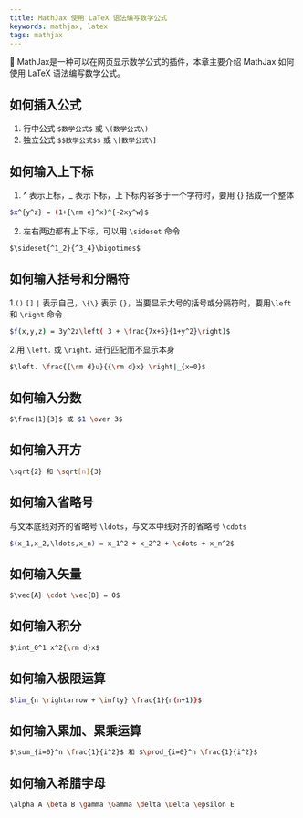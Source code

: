 ```yaml
---
title: MathJax 使用 LaTeX 语法编写数学公式
keywords: mathjax, latex
tags: mathjax
---
```


:wolf: MathJax是一种可以在网页显示数学公式的插件，本章主要介绍 MathJax 如何使用 LaTeX 语法编写数学公式。
<!--more-->


## 如何插入公式
1. 行中公式
    `$数学公式$` 或 `\(数学公式\)`
2. 独立公式
    `$$数学公式$$` 或 `\[数学公式\]`


## 如何输入上下标
1. ^ 表示上标，_ 表示下标，上下标内容多于一个字符时，要用 {} 括成一个整体

```bash
$x^{y^z} = (1+{\rm e}^x)^{-2xy^w}$
```
2. 左右两边都有上下标，可以用 `\sideset` 命令

```bash
$\sideset{^1_2}{^3_4}\bigotimes$
```

## 如何输入括号和分隔符
1.`()` `[]` `|` 表示自己，`\{\}` 表示 `{}`，当要显示大号的括号或分隔符时，要用`\left` 和 `\right` 命令

```bash
$f(x,y,z) = 3y^2z\left( 3 + \frac{7x+5}{1+y^2}\right)$
```

2.用 `\left.` 或 `\right.` 进行匹配而不显示本身

```bash
$\left. \frac{{\rm d}u}{{\rm d}x} \right|_{x=0}$
```

## 如何输入分数

```bash
$\frac{1}{3}$ 或 $1 \over 3$
```

## 如何输入开方

```bash
\sqrt{2} 和 \sqrt[n]{3}
```

## 如何输入省略号
与文本底线对齐的省略号 `\ldots`，与文本中线对齐的省略号 `\cdots`

```bash
$(x_1,x_2,\ldots,x_n) = x_1^2 + x_2^2 + \cdots + x_n^2$
```

## 如何输入矢量

```bash
$\vec{A} \cdot \vec{B} = 0$
```

## 如何输入积分

```bash
$\int_0^1 x^2{\rm d}x$
```

## 如何输入极限运算

```bash
$lim_{n \rightarrow + \infty} \frac{1}{n(n+1)}$
```

## 如何输入累加、累乘运算

```bash
$\sum_{i=0}^n \frac{1}{i^2}$ 和 $\prod_{i=0}^n \frac{1}{i^2}$
```

## 如何输入希腊字母

```bash
\alpha A \beta B \gamma \Gamma \delta \Delta \epsilon E
```
